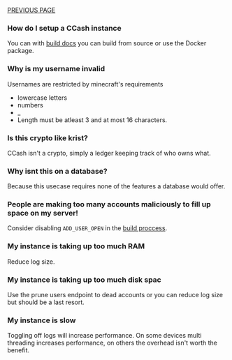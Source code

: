 [PREVIOUS PAGE](building.md) 

### How do I setup a CCash instance
You can with [build docs](https://github.com/EntireTwix/CCash/blob/main/docs/building.md) you can build from source or use the Docker package.
### Why is my username invalid
Usernames are restricted by minecraft's requirements
* lowercase letters
* numbers
* _
* Length must be atleast 3 and at most 16 characters.
### Is this crypto like krist?
CCash isn't a crypto, simply a ledger keeping track of who owns what.
### Why isnt this on a database?
Because this usecase requires none of the features a database would offer. 
### People are making too many accounts maliciously to fill up space on my server!
Consider disabling `ADD_USER_OPEN` in the [build proccess](https://github.com/EntireTwix/CCash/blob/main/docs/building.md).
### My instance is taking up too much RAM
Reduce log size.
### My instance is taking up too much disk spac
Use the prune users endpoint to dead accounts or you can reduce log size but should be a last resort.
### My instance is slow
Toggling off logs will increase performance. On some devices multi threading increases performance, on others the overhead isn't worth the benefit.
